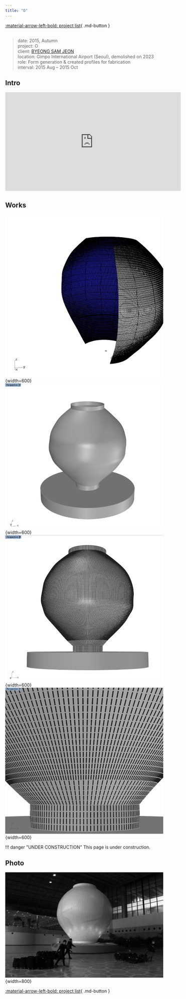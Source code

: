 ```yaml
---
title: "O"
---
```


[:material-arrow-left-bold: project list](../../index.md){ .md-button }  
<br>

>date: 2015, Autumn  
>project: O  
>client: [BYEONG SAM JEON](https://www.bsjeon.com/)  
>location: Gimpo International Airport (Seoul), demolished on 2023  
>role: Form generation & created profiles for fabrication  
>interval: 2015 Aug – 2015 Oct  

## Intro

<iframe width="560" height="315" src="https://www.youtube.com/embed/Gs_ytk_SDdA?si=jQBUwLlLNp2O4fHw" title="YouTube video player" frameborder="0" allow="accelerometer; autoplay; clipboard-write; encrypted-media; gyroscope; picture-in-picture; web-share" referrerpolicy="strict-origin-when-cross-origin" allowfullscreen></iframe>

## Works

![O-bake](../../../../../assets/tools-and-tales/form-experiments/2015/O/O_bake.png){width=600}
![O-1](../../../../../assets/tools-and-tales/form-experiments/2015/O/O_form-1.PNG){width=600}
![O-2](../../../../../assets/tools-and-tales/form-experiments/2015/O/O_form-2.PNG){width=600}
![O-3](../../../../../assets/tools-and-tales/form-experiments/2015/O/O_form-3.PNG){width=600}

!!! danger "UNDER CONSTRUCTION"
    This page is under construction.

## Photo

![O-photo](../../../../../assets/tools-and-tales/form-experiments/2015/O/O_photo.jpg){width=800}

[:material-arrow-left-bold: project list](../../index.md){ .md-button }
